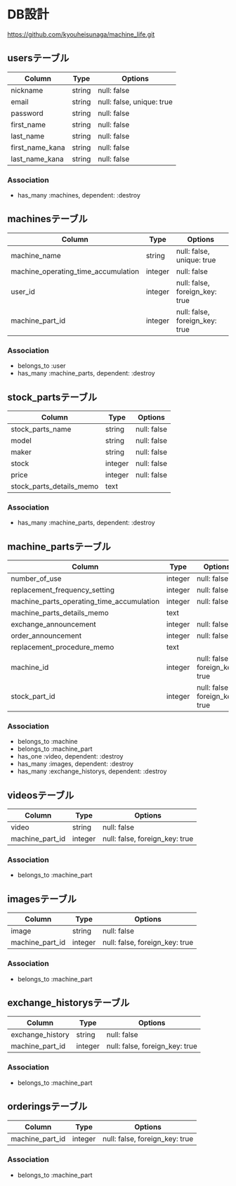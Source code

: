 # DB設計

https://github.com/kyouheisunaga/machine_life.git


## usersテーブル

|Column|Type|Options|
|------|----|-------|
|nickname       |string|null: false|
|email          |string|null: false, unique: true|
|password       |string|null: false|
|first_name     |string|null: false|
|last_name      |string|null: false|
|first_name_kana|string|null: false|
|last_name_kana |string|null: false|

### Association
- has_many :machines, dependent: :destroy

## machinesテーブル

|Column|Type|Options|
|------|----|-------|
|machine_name                       |string |null: false, unique: true|
|machine_operating_time_accumulation|integer|null: false|
|user_id                            |integer|null: false, foreign_key: true|
|machine_part_id                    |integer|null: false, foreign_key: true|

### Association
- belongs_to :user
- has_many :machine_parts, dependent: :destroy

## stock_partsテーブル

|Column|Type|Options|
|------|----|-------|
|stock_parts_name        |string |null: false|
|model                   |string |null: false|
|maker                   |string |null: false|
|stock                   |integer|null: false|
|price                   |integer|null: false|
|stock_parts_details_memo|text   |


### Association
- has_many :machine_parts, dependent: :destroy

## machine_partsテーブル

|Column|Type|Options|
|------|----|-------|
|number_of_use                            |integer|null: false|
|replacement_frequency_setting            |integer|null: false|
|machine_parts_operating_time_accumulation|integer|null: false|
|machine_parts_details_memo               |text   ||
|exchange_announcement                    |integer|null: false|
|order_announcement                       |integer|null: false|
|replacement_procedure_memo               |text   ||
|machine_id                               |integer|null: false, foreign_key: true|
|stock_part_id                            |integer|null: false, foreign_key: true|

### Association
- belongs_to :machine
- belongs_to :machine_part
- has_one :video, dependent: :destroy
- has_many :images, dependent: :destroy
- has_many :exchange_historys, dependent: :destroy

## videosテーブル

|Column|Type|Options|
|------|----|-------|
|video          |string |null: false|
|machine_part_id|integer|null: false, foreign_key: true|

### Association
- belongs_to :machine_part

## imagesテーブル

|Column|Type|Options|
|------|----|-------|
|image          |string |null: false|
|machine_part_id|integer|null: false, foreign_key: true|

### Association
- belongs_to :machine_part

## exchange_historysテーブル

|Column|Type|Options|
|------|----|-------|
|exchange_history|string |null: false|
|machine_part_id |integer|null: false, foreign_key: true|

### Association
- belongs_to :machine_part

## orderingsテーブル

|Column|Type|Options|
|------|----|-------|
|machine_part_id|integer|null: false, foreign_key: true|

### Association
- belongs_to :machine_part
